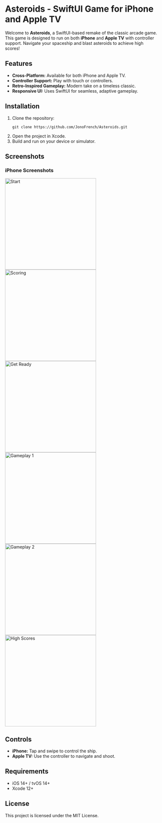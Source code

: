 
# Asteroids - SwiftUI Game for iPhone and Apple TV

Welcome to **Asteroids**, a SwiftUI-based remake of the classic arcade game. This game is designed to run on both **iPhone** and **Apple TV** with controller support. Navigate your spaceship and blast asteroids to achieve high scores!

## Features
- **Cross-Platform:** Available for both iPhone and Apple TV.
- **Controller Support:** Play with touch or controllers.
- **Retro-Inspired Gameplay:** Modern take on a timeless classic.
- **Responsive UI:** Uses SwiftUI for seamless, adaptive gameplay.

## Installation
1. Clone the repository:
   ```
   git clone https://github.com/JonoFrench/Asteroids.git
   ```
2. Open the project in Xcode.
3. Build and run on your device or simulator.

## Screenshots

### iPhone Screenshots

<img src="/Asteroids/ScreenShots/AsteroidsStart.PNG" alt="Start" width="300"/>
<img src="/Asteroids/ScreenShots/AsteroidsScoring.PNG" alt="Scoring" width="300"/>
<img src="/Asteroids/ScreenShots/AsteroidsGetReady.PNG" alt="Get Ready" width="300"/>
<img src="/Asteroids/ScreenShots/AsteroidsGamePlay.PNG" alt="Gameplay 1" width="300"/>
<img src="/Asteroids/ScreenShots/AsteroidsGamePlay2.PNG" alt="Gameplay 2" width="300"/>
<img src="/Asteroids/ScreenShots/AsteroidsHighScores.PNG" alt="High Scores" width="300"/>

## Controls
- **iPhone:** Tap and swipe to control the ship.
- **Apple TV:** Use the controller to navigate and shoot.

## Requirements
- iOS 14+ / tvOS 14+
- Xcode 12+

## License
This project is licensed under the MIT License.
